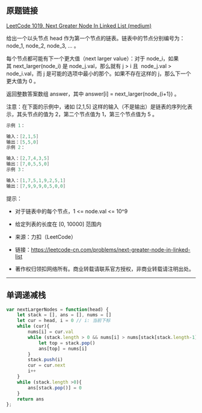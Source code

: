 ## 原题链接

[LeetCode 1019. Next Greater Node In Linked List (medium)](https://leetcode-cn.com/problems/next-greater-node-in-linked-list/)

给出一个以头节点 head 作为第一个节点的链表。链表中的节点分别编号为：node_1, node_2, node_3, ... 。

每个节点都可能有下一个更大值（next larger value）：对于 node_i，如果其 next_larger(node_i) 是 node_j.val，那么就有 j > i 且  node_j.val > node_i.val，而 j 是可能的选项中最小的那个。如果不存在这样的 j，那么下一个更大值为 0 。

返回整数答案数组 answer，其中 answer[i] = next_larger(node_{i+1}) 。

注意：在下面的示例中，诸如 [2,1,5] 这样的输入（不是输出）是链表的序列化表示，其头节点的值为 2，第二个节点值为 1，第三个节点值为 5 。

```cpp
示例 1：

输入：[2,1,5]
输出：[5,5,0]
示例 2：

输入：[2,7,4,3,5]
输出：[7,0,5,5,0]
示例 3：

输入：[1,7,5,1,9,2,5,1]
输出：[7,9,9,9,0,5,0,0]
```

提示：

- 对于链表中的每个节点，1 <= node.val <= 10^9
- 给定列表的长度在 [0, 10000] 范围内

- 来源：力扣（LeetCode）
- 链接：https://leetcode-cn.com/problems/next-greater-node-in-linked-list
- 著作权归领扣网络所有。商业转载请联系官方授权，非商业转载请注明出处。

---

## 单调递减栈

```javascript
var nextLargerNodes = function(head) {
    let stack = [], ans = [], nums = []
    let cur = head, i = 0 // i: 当前下标
    while (cur){
        nums[i] = cur.val
        while (stack.length > 0 && nums[i] > nums[stack[stack.length-1]]){
            let top = stack.pop()
            ans[top] = nums[i]
        }
        stack.push(i)
        cur = cur.next
        i++
    }
    while (stack.length >0){
        ans[stack.pop()] = 0
    }
    return ans
};
```
